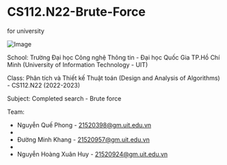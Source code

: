 # CS112.N22-Brute-Force
for university

![Image](https://user-images.githubusercontent.com/100662691/226110345-8a9b0fae-aa62-4f6b-9969-5b798cc90efb.jpg)

School: Trường Đại học Công nghệ Thông tin - Đại học Quốc Gia TP.Hồ Chí Minh (University of Information Technology - UIT)

Class: Phân tích và Thiết kế Thuật toán (Design and Analysis of Algorithms) - CS112.N22 (2022-2023)

Subject: Completed search - Brute force

Team:

- Nguyễn Quế Phong - 21520398@gm.uit.edu.vn
- 
- Đường Minh Khang - 21520957@gm.uit.edu.vn
- 
- Nguyễn Hoàng Xuân Huy - 21520924@gm.uit.edu.vn
